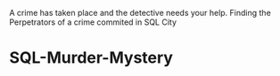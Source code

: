 A crime has taken place and the detective needs your help.
Finding the Perpetrators of a crime commited in SQL City
# SQL-Murder-Mystery
